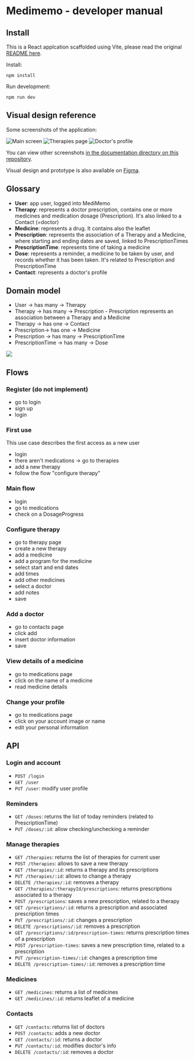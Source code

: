 # Medimemo - developer manual

## Install

This is a React applcation scaffolded using Vite, please read the original [README here](./doc/Vite-README.md).

Install: 

`npm install`

Run development:

`npm run dev`

## Visual design reference

Some screenshots of the application:

![Main screen](./doc/screens/Medications-1.png)
![Therapies page](./doc/screens/My%20therapies-1.png)
![Doctor's profile](./doc/screens/Laura%20thompson.png)

You can view other screenshots [in the documentation directory on this repository](./doc/screens/).

Visual design and prototype is also available on [Figma](https://www.figma.com/proto/u3QbbGOEuDUcnEZSngo9EG/Oh---MediMemo-UI?node-id=2-2&node-type=canvas&t=GVyTDEfgoRT1MYiI-1&scaling=scale-down&content-scaling=fixed&page-id=0%3A1&starting-point-node-id=2%3A2).

## Glossary

- **User**: app user, logged into MediMemo
- **Therapy**: represents a doctor prescription, contains one or more medicines and medication dosage (Prescription). It's also linked to a Contact (=doctor)
- **Medicine**: represents a drug. It contains also the leaflet
- **Prescription**: represents the association of a Therapy and a Medicine, where starting and ending dates are saved, linked to PrescriptionTimes
- **PrescriptionTime**: represents time of taking a medicine
- **Dose**: represents a reminder, a medicine to be taken by user, and records whether it has been taken. It's related to Prescription and PrescriptionTime
- **Contact**: represents a doctor's profile

## Domain model

- User -> has many -> Therapy
- Therapy -> has many -> Prescription - Prescription represents an association between a Therapy and a Medicine
- Therapy -> has one -> Contact
- Prescription-> has one -> Medicine
- Prescription -> has many -> PrescriptionTime
- PrescriptionTime -> has many -> Dose

![](./doc/assets/domain-model.png)

## Flows

### Register (do not implement)

- go to login
- sign up
- login

### First use

This use case describes the first access as a new user

- login
- there aren't medications -> go to therapies
- add a new therapy
- follow the flow "configure therapy"

### Main flow

- login
- go to medications
- check on a DosageProgress

### Configure therapy

- go to therapy page
- create a new therapy
- add a medicine
- add a program for the medicine
- select start and end dates
- add times
- add other medicines
- select a doctor
- add notes
- save

### Add a doctor

- go to contacts page
- click add
- insert doctor information
- save

### View details of a medicine

- go to medications page
- click on the name of a medicine
- read medicine details

### Change your profile

- go to medications page
- click on your account image or name
- edit your personal information

## API

### Login and account

- `POST /login`
- `GET /user`
- `PUT /user`: modify user profile

### Reminders

- `GET /doses`: returns the list of today reminders (related to PrescriptionTime)
- `PUT /doses/:id`: allow checking/unchecking a reminder

### Manage therapies

- `GET /therapies`: returns the list of therapies for current user
- `POST /therapies`: allows to save a new therapy
- `GET /therapies/:id`: returns a therapy and its prescriptions
- `PUT /therapies/:id`: allows to change a therapy
- `DELETE /therapies/:id`: removes a therapy
- `GET /therapies/:therapyId/prescriptions`: returns prescriptions associated to a therapy
- `POST /prescriptions`: saves a new prescription, related to a therapy
- `GET /prescriptions/:id`: returns a prescription and associated prescription times
- `PUT /prescriptions/:id`: changes a prescription
- `DELETE /prescriptions/:id`: removes a prescription
- `GET /prescriptions/:id/prescription-times`: returns prescription times of a prescription
- `POST /prescription-times`: saves a new prescription time, related to a prescription
- `PUT /prescription-times/:id`: changes a prescription time
- `DELETE /prescription-times/:id`: removes a prescription time

### Medicines

- `GET /medicines`: returns a list of medicines
- `GET /medicines/:id`: returns leaflet of a medicine

### Contacts

- `GET /contacts`: returns list of doctors
- `POST /contacts`: adds a new doctor
- `GET /contacts/:id`: returns a doctor
- `PUT /contacts/:id`: modifies doctor's info
- `DELETE /contacts/:id`: removes a doctor
